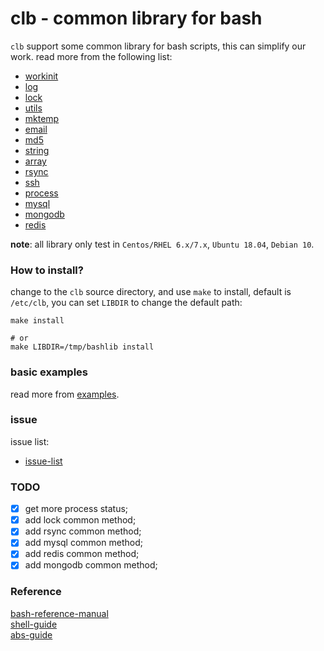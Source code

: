 clb - common library for bash
=============================

`clb` support some common library for bash scripts, this can simplify our work. read more from the following list:

* [workinit](doc/workinit.md)
* [log](doc/log.md)
* [lock](doc/lock.md)
* [utils](doc/utils.md)
* [mktemp](doc/mktemp.md)
* [email](doc/email.md)
* [md5](doc/md5.md)
* [string](doc/string.md)
* [array](doc/array.md)
* [rsync](doc/rsync.md)
* [ssh](doc/ssh.md)
* [process](doc/process.md)
* [mysql](doc/mysql.md)
* [mongodb](doc/mongodb.md)
* [redis](doc/redis.md)

**note**: all library only test in `Centos/RHEL 6.x/7.x`, `Ubuntu 18.04`, `Debian 10`. 

### How to install?

change to the `clb` source directory, and use `make` to install, default is `/etc/clb`, you can set `LIBDIR` to change the default path:
```
make install

# or
make LIBDIR=/tmp/bashlib install
```

### basic examples

read more from [examples](examples/).

### issue

issue list:

* [issue-list](doc/issue-list.md)  

### TODO

- [x] get more process status;
- [x] add lock common method;
- [x] add rsync common method;
- [x] add mysql common method;
- [x] add redis common method;
- [x] add mongodb common method;

### Reference

[bash-reference-manual](https://www.gnu.org/software/bash/manual/html_node/index.html)  
[shell-guide](https://google.github.io/styleguide/shellguide.html)  
[abs-guide](https://tldp.org/LDP/abs/html/)  

